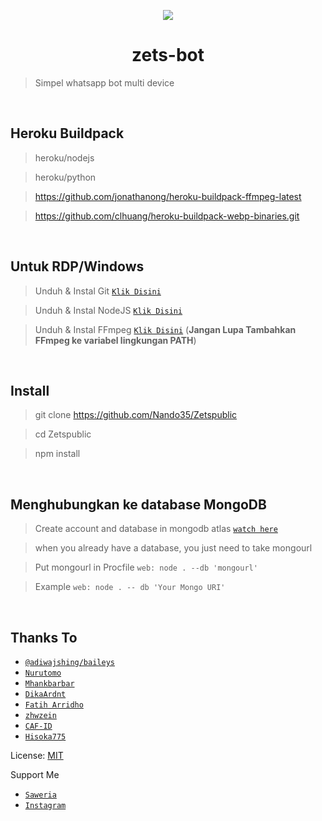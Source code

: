 <p align="center">
	<img src="https://telegra.ph/file/86af4bca3faf0f9896d50.jpg">
</p>
<h1 align="center">zets-bot</h1>

> Simpel whatsapp bot multi device

</br>

## Heroku Buildpack

> heroku/nodejs

> heroku/python

> https://github.com/jonathanong/heroku-buildpack-ffmpeg-latest

> https://github.com/clhuang/heroku-buildpack-webp-binaries.git

</br>


## Untuk RDP/Windows

> Unduh & Instal Git [`Klik Disini`](https://git-scm.com/downloads)

> Unduh & Instal NodeJS [`Klik Disini`](https://nodejs.org/en/download)

> Unduh & Instal FFmpeg [`Klik Disini`](https://ffmpeg.org/download.html) (**Jangan Lupa Tambahkan FFmpeg ke variabel lingkungan PATH**)

</br>

## Install

> git clone https://github.com/Nando35/Zetspublic

> cd Zetspublic

> npm install

</br>

## Menghubungkan ke database MongoDB

> Create account and database in mongodb atlas [`watch here`](https://youtu.be/rPqRyYJmx2g)

> when you already have a database, you just need to take mongourl

> Put mongourl in Procfile `web: node . --db 'mongourl'`

> Example `web: node . -- db 'Your Mongo URI'`

</br>


## Thanks To
* [`@adiwajshing/baileys`](https://github.com/adiwajshing/baileys)
* [`Nurutomo`](https://github.com/Nurutomo)
* [`Mhankbarbar`](https://github.com/MhankBarBar)
* [`DikaArdnt`](https://github.com/DikaArdnt)
* [`Fatih Arridho`](https://github.com/FatihArridho)
* [`zhwzein`](https://github.com/zhwzein)
* [`CAF-ID`](https://github.com/CAF-ID)
* [`Hisoka775`](https://github.com/Hisoka775)


License: [MIT](https://en.wikipedia.org/wiki/MIT_License)

Support Me
* [`Saweria`](-)
* [`Instagram`](https://instagram.com/lanaygy_08)
